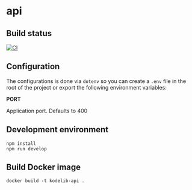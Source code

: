 # api

## Build status

[![CI](https://github.com/kode-lib/api/actions/workflows/CI.yml/badge.svg?branch=master)](https://github.com/kode-lib/api/actions/workflows/CI.yml)


## Configuration

The configurations is done via `dotenv` so you can create a `.env` file in the root of the project or export the following environment variables:

**PORT**

Application port. Defaults to 400

## Development environment

```
npm install
npm run develop
```

## Build Docker image

```
docker build -t kodelib-api .
```